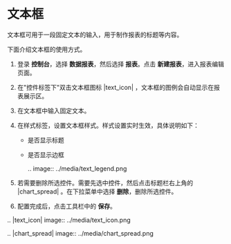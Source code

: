 # 文本框

文本框可用于一段固定文本的输入，用于制作报表的标题等内容。

下面介绍文本框的使用方式。

1. 登录 **控制台**，选择 **数据报表**，然后选择 **报表**。点击 **新建报表**，进入报表编辑页面。

2. 在"控件标签下"双击文本框图标 |text_icon| ，文本框的图例会自动显示在报表展示区。

3. 在文本框中输入固定文本。

4. 在样式标签，设置文本框样式。样式设置实时生效，具体说明如下：

   - 是否显示标题

   - 是否显示边框

     .. image:: ../media/text_legend.png

5. 若需要删除所选控件。需要先选中控件，然后点击标题栏右上角的 |chart_spread| 。在下拉菜单中选择 **删除**，删除所选控件。

6. 配置完成后，点击工具栏中的 **保存**。

.. |text_icon| image:: ../media/text_icon.png

.. |chart_spread| image:: ../media/chart_spread.png

<!--end-->
